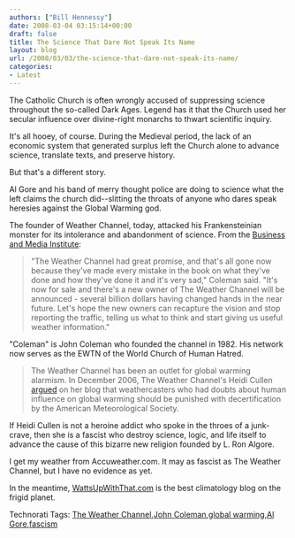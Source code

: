 ```yaml
---
authors: ["Bill Hennessy"]
date: 2008-03-04 03:15:14+00:00
draft: false
title: The Science That Dare Not Speak Its Name
layout: blog
url: /2008/03/03/the-science-that-dare-not-speak-its-name/
categories:
- Latest
---
```


The Catholic Church is often wrongly accused of suppressing science throughout the so-called Dark Ages. Legend has it that the Church used her secular influence over divine-right monarchs to thwart scientific inquiry.

 

It's all hooey, of course. During the Medieval period, the lack of an economic system that generated surplus left the Church alone to advance science, translate texts, and preserve history. 

 

But that's a different story.

 

Al Gore and his band of merry thought police are doing to science what the left claims the church did--slitting the throats of anyone who dares speak heresies against the Global Warming god.

 

The founder of Weather Channel, today, attacked his Frankensteinian monster for its intolerance and abandonment of science. From the [Business and Media Institute](https://www.businessandmedia.org/articles/2008/20080303175301.aspx):

 

>   
> 
> "The Weather Channel had great promise, and that's all gone now because they've made every mistake in the book on what they've done and how they've done it and it's very sad," Coleman said. "It's now for sale and there's a new owner of The Weather Channel will be announced - several billion dollars having changed hands in the near future. Let's hope the new owners can recapture the vision and stop reporting the traffic, telling us what to think and start giving us useful weather information."
> 
> 

 

"Coleman" is John Coleman who founded the channel in 1982. His network now serves as the EWTN of the World Church of Human Hatred.

 

>   
> 
> The Weather Channel has been an outlet for global warming alarmism. In December 2006, The Weather Channel's Heidi Cullen [argued](https://climate.weather.com/blog/9_11396.html) on her blog that weathercasters who had doubts about human influence on global warming should be punished with decertification by the American Meteorological Society.
> 
> 

 

If Heidi Cullen is not a heroine addict who spoke in the throes of a junk-crave, then she is a fascist who destroy science, logic, and life itself to advance the cause of this bizarre new religion founded by L. Ron Algore.

 

I get my weather from Accuweather.com. It may as fascist as The Weather Channel, but I have no evidence as yet. 

 

In the meantime, [WattsUpWithThat.com](https://wattsupwiththat.com) is the best climatology blog on the frigid planet.

 

Technorati Tags: [The Weather Channel](https://technorati.com/tags/The%20Weather%20Channel),[John Coleman](https://technorati.com/tags/John%20Coleman),[global warming](https://technorati.com/tags/global%20warming),[Al Gore](https://technorati.com/tags/Al%20Gore),[fascism](https://technorati.com/tags/fascism)

